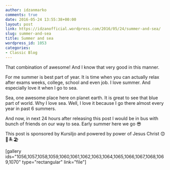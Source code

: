 ```yaml
---
author: idzanmarko
comments: true
date: 2016-05-24 13:55:38+00:00
layout: post
link: https://idzanofficial.wordpress.com/2016/05/24/summer-and-sea/
slug: summer-and-sea
title: Summer and sea
wordpress_id: 1053
categories:
- Classic Blog
---
```


That combination of awesome! And I know that very good in this manner.

For me summer is best part of year. It is time when you can actually relax after exams weeks, college, school and even job. I love summer. And especially love it when I go to sea.

Sea, one awesome place here on planet earth. It is great to see that blue part of world. Why I love sea. Well, I love it because I go there almost every year in past 6 summers.

And now, in next 24 hours after releasing this post I would be in bus with bunch of friends on our way to sea. Early summer here we go 😎

This post is sponsored by Kursiljo and powered by power of Jesus Christ 😊
🌅🏝🏖

[gallery ids="1056,1057,1058,1059,1060,1061,1062,1063,1064,1065,1066,1067,1068,1069,1070" type="rectangular" link="file"]
